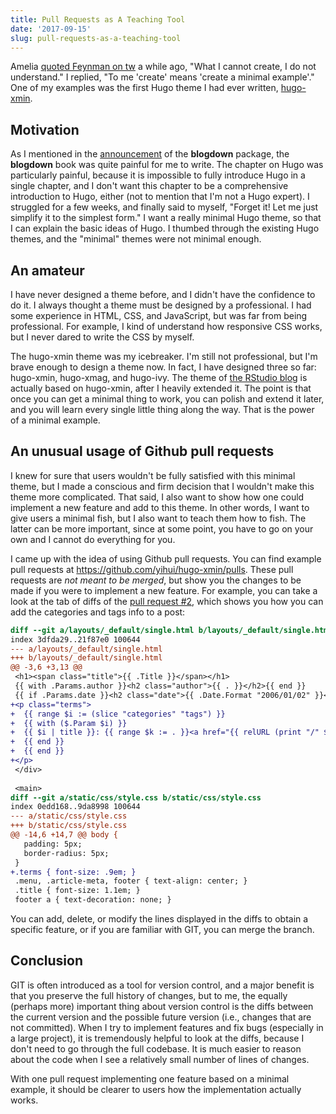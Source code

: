 ```yaml
---
title: Pull Requests as A Teaching Tool
date: '2017-09-15'
slug: pull-requests-as-a-teaching-tool
---
```


Amelia [quoted Feynman on tw](https://tw.com/xieyihui/status/880484692893585408) a while ago, "What I cannot create, I do not understand." I replied, "To me 'create' means 'create a minimal example'." One of my examples was the first Hugo theme I had ever written, [hugo-xmin](https://github.com/yihui/hugo-xmin).

## Motivation

As I mentioned in the [announcement](https://blog.rstudio.com/2017/09/11/announcing-blogdown/) of the **blogdown** package, the **blogdown** book was quite painful for me to write. The chapter on Hugo was particularly painful, because it is impossible to fully introduce Hugo in a single chapter, and I don't want this chapter to be a comprehensive introduction to Hugo, either (not to mention that I'm not a Hugo expert). I struggled for a few weeks, and finally said to myself, "Forget it! Let me just simplify it to the simplest form." I want a really minimal Hugo theme, so that I can explain the basic ideas of Hugo. I thumbed through the existing Hugo themes, and the "minimal" themes were not minimal enough.

## An amateur

I have never designed a theme before, and I didn't have the confidence to do it. I always thought a theme must be designed by a professional. I had some experience in HTML, CSS, and JavaScript, but was far from being professional. For example, I kind of understand how responsive CSS works, but I never dared to write the CSS by myself.

The hugo-xmin theme was my icebreaker. I'm still not professional, but I'm brave enough to design a theme now. In fact, I have designed three so far: hugo-xmin, hugo-xmag, and hugo-ivy. The theme of [the RStudio blog](https://blog.rstudio.com) is actually based on hugo-xmin, after I heavily extended it. The point is that once you can get a minimal thing to work, you can polish and extend it later, and you will learn every single little thing along the way. That is the power of a minimal example.

## An unusual usage of Github pull requests

I knew for sure that users wouldn't be fully satisfied with this minimal theme, but I made a conscious and firm decision that I wouldn't make this theme more complicated. That said, I also want to show how one could implement a new feature and add to this theme. In other words, I want to give users a minimal fish, but I also want to teach them how to fish. The latter can be more important, since at some point, you have to go on your own and I cannot do everything for you.

I came up with the idea of using Github pull requests. You can find example pull requests at https://github.com/yihui/hugo-xmin/pulls. These pull requests are _not meant to be merged_, but show you the changes to be made if you were to implement a new feature. For example, you can take a look at the tab of diffs of the [pull request #2](https://github.com/yihui/hugo-xmin/pull/2/files), which shows you how you can add the categories and tags info to a post:

```diff
diff --git a/layouts/_default/single.html b/layouts/_default/single.html
index 3dfda29..21f87e0 100644
--- a/layouts/_default/single.html
+++ b/layouts/_default/single.html
@@ -3,6 +3,13 @@
 <h1><span class="title">{{ .Title }}</span></h1>
 {{ with .Params.author }}<h2 class="author">{{ . }}</h2>{{ end }}
 {{ if .Params.date }}<h2 class="date">{{ .Date.Format "2006/01/02" }}</h2>{{ end }}
+<p class="terms">
+  {{ range $i := (slice "categories" "tags") }}
+  {{ with ($.Param $i) }}
+  {{ $i | title }}: {{ range $k := . }}<a href="{{ relURL (print "/" $i "/" $k | urlize) }}">{{$k}}</a> {{ end }}
+  {{ end }}
+  {{ end }}
+</p>
 </div>
 
 <main>
diff --git a/static/css/style.css b/static/css/style.css
index 0edd168..9da8998 100644
--- a/static/css/style.css
+++ b/static/css/style.css
@@ -14,6 +14,7 @@ body {
   padding: 5px;
   border-radius: 5px;
 }
+.terms { font-size: .9em; }
 .menu, .article-meta, footer { text-align: center; }
 .title { font-size: 1.1em; }
 footer a { text-decoration: none; }
 ```

You can add, delete, or modify the lines displayed in the diffs to obtain a specific feature, or if you are familiar with GIT, you can merge the branch.

## Conclusion

GIT is often introduced as a tool for version control, and a major benefit is that you preserve the full history of changes, but to me, the equally (perhaps more) important thing about version control is the diffs between the current version and the possible future version (i.e., changes that are not committed). When I try to implement features and fix bugs (especially in a large project), it is tremendously helpful to look at the diffs, because I don't need to go through the full codebase. It is much easier to reason about the code when I see a relatively small number of lines of changes.

With one pull request implementing one feature based on a minimal example, it should be clearer to users how the implementation actually works.
